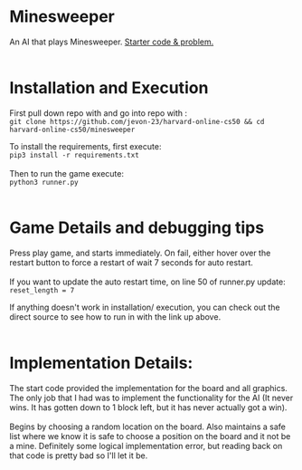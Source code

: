 # Minesweeper

An AI that plays Minesweeper. [Starter code & problem.](https://cs50.harvard.edu/ai/2020/projects/1/minesweeper/)
<br><br>
# Installation and Execution

First pull down repo with and go into repo with : <br>
```git clone https://github.com/jevon-23/harvard-online-cs50 && cd harvard-online-cs50/minesweeper```

To install the requirements, first execute:<br>
```pip3 install -r requirements.txt```
<br><br>
Then to run the game execute: <br>
```python3 runner.py```
<br> <br>

# Game Details and debugging tips
Press play game, and starts immediately. On fail, either hover over the restart button to force a restart of wait 7 seconds for auto restart.
<br><br>
If you want to update the auto restart time, on line 50 of runner.py update:
```reset_length = 7```

If anything doesn't work in installation/ execution, you can check out the direct source to see how to run in with the link up above.
<br><br>
# Implementation Details:
The start code provided the implementation for the board and all graphics. The only job that I had was to implement the functionality
for the AI (It never wins. It has gotten down to 1 block left, but it has never actually got a win).
<br><br>
Begins by choosing a random location on the board. Also maintains a safe list where we know it is safe to choose a position on the board and it not be a
mine. Definitely some logical implementation error, but reading back on that code is pretty bad so I'll let it be.
<br>

